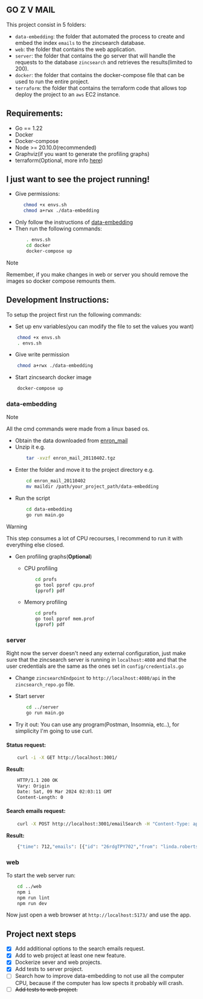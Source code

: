 ## GO Z V MAIL

This project consist in 5 folders:

- `data-embedding`: the folder that automated the process to create and embed the index `emails` to the zincsearch database.
- `web`: the folder that contains the web application.
- `server`: the folder that contains the go server that will handle the requests to the database `zincsearch` and retrieves the results(limited to 200).
- `docker`: the folder that contains the docker-compose file that can be used to run the entire project.
- `terraform`: the folder that contains the terraform code that allows top deploy the project to an `aws` EC2 instance.

## Requirements:

- Go == 1.22
- Docker
- Docker-compose
- Node >= 20.10.0(recommended)
- Graphviz(if you want to generate the profiling graphs)
- terraform(Optional, more info [here](/terraform/README.md))

## I just want to see the project running!

- Give permissions:
    ```bash
       chmod +x envs.sh
       chmod a+rwx ./data-embedding
    ```
- Only follow the instructions of [data-embedding](#data-embedding)
- Then run the following commands:
    ```bash
        . envs.sh
        cd docker
        docker-compose up
    ```
> [!NOTE] 
> Remember, if you make changes in web or server you should remove the images so docker compose remounts them.

## Development Instructions:

To setup the project first run the following commands:

- Set up env variables(you can modify the file to set the values you want)
```bash
    chmod +x envs.sh
    . envs.sh
```

- Give write permission 
```bash
    chmod a+rwx ./data-embedding
```

- Start zincsearch docker image
```bash
    docker-compose up
```

### data-embedding

> [!NOTE]  
> All the cmd commands were made from a linux based os.

- Obtain the data downloaded from [enron_mail](http://www.cs.cmu.edu/~enron/enron_mail_20110402.tgz)
- Unzip it e.g.
    ```bash
        tar -xvzf enron_mail_20110402.tgz
    ```
- Enter the folder and move it to the project directory e.g.
    ```bash
        cd enron_mail_20110402
        mv maildir /path/your_project_path/data-embedding
    ```
- Run the script
    ```bash
        cd data-embedding
        go run main.go
    ```
> [!WARNING]  
> This step consumes a lot of CPU recourses, I recommend to run it with everything else closed.

- Gen profiling graphs(**Optional**)

    - CPU profiling
        ```bash
            cd profs
            go tool pprof cpu.prof
            (pprof) pdf
        ```
    - Memory profiling
        ```bash
            cd profs
            go tool pprof mem.prof
            (pprof) pdf
        ```
### server

Right now the server doesn't need any external configuration, just make sure that the 
zincsearch server is running in `localhost:4080` and that the user credentials are the same
as the ones set in `config/credentials.go`

- Change `zincsearchEndpoint` to `http://localhost:4080/api` in the `zincsearch_repo.go` file.

- Start server
    ```bash
        cd ../server
        go run main.go
    ```

- Try it out: You can use any program(Postman, Insomnia, etc..), for simplicity I'm going to use curl.

#### Status request:

```bash
    curl -i -X GET http://localhost:3001/
```
**Result:**

```bash
    HTTP/1.1 200 OK
    Vary: Origin
    Date: Sat, 09 Mar 2024 02:03:11 GMT
    Content-Length: 0 
```

#### Search emails request:

```bash
    curl -X POST http://localhost:3001/emailSearch -H "Content-Type: application/json" --data '{"term": "manipulated", "max_results": 10, "field": "content", "sort_fields": []}'
```
**Result:**

```bash
    {"time": 712,"emails": [{"id": "26rdgTPY702","from": "linda.robertson@enron.com",...]}
```

### web

To start the web server run:

```bash
    cd ../web
    npm i
    npm run lint
    npm run dev
```

Now just open a web browser at `http://localhost:5173/` and use the app.

## Project next steps 

- [x] Add additional options to the search emails request.
- [x] Add to web project at least one new feature.
- [x] Dockerize sever and web projects.
- [x] Add tests to server project.
- [ ] Search how to improve data-embedding to not use all the computer CPU, because if the computer has low spects it probably will crash.
- [ ]  ~~Add tests to web project.~~
